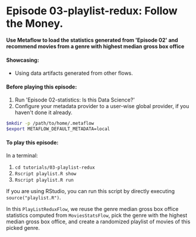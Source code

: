 # Episode 03-playlist-redux: Follow the Money.

**Use Metaflow to load the statistics generated from 'Episode 02' and recommend movies from a genre with highest median gross box office**

#### Showcasing:
- Using data artifacts generated from other flows.

#### Before playing this episode:
1. Run 'Episode 02-statistics: Is this Data Science?'
2. Configure your metadata provider to a user-wise global provider, if you haven't done it already. 
```bash
$mkdir -p /path/to/home/.metaflow
$export METAFLOW_DEFAULT_METADATA=local
```

#### To play this episode:
In a terminal:
1. ```cd tutorials/03-playlist-redux```
2. ```Rscript playlist.R show```
3. ```Rscript playlist.R run```

If you are using RStudio, you can run this script by directly executing `source("playlist.R")`.

In this ```PlayListReduxFlow```, we reuse the genre median gross box office statistics computed from ```MoviesStatsFlow```, pick the genre with the highest median gross box office, and create a randomized playlist of movies of this picked genre.
